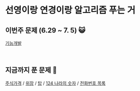 # 선영이랑 연경이랑 알고리즘 푸는 거
## 이번주 문제 (6.29 ~ 7. 5) 😺
[기능개발](https://programmers.co.kr/learn/courses/30/lessons/42586)

<br>

## 지금까지 푼 문제 🥳
[주식가격](https://programmers.co.kr/learn/courses/30/lessons/42584) / [위장](https://programmers.co.kr/learn/courses/30/lessons/42578) / [탑](https://programmers.co.kr/learn/courses/30/lessons/42588
) / [124 나라의 숫자](https://programmers.co.kr/learn/courses/30/lessons/12899) / [전화번호 목록](https://programmers.co.kr/learn/courses/30/lessons/42577)
